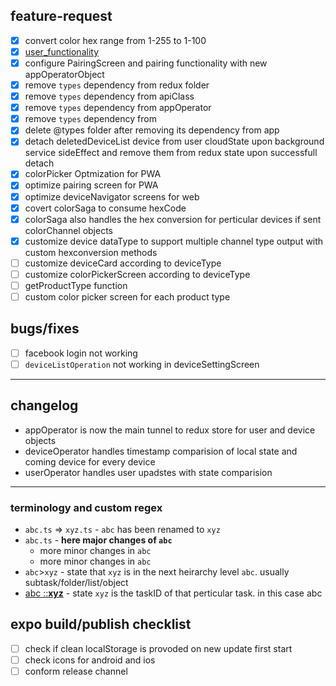 ## feature-request

- [x] convert color hex range from 1-255 to 1-100
- [x] [user_functionality](https://app.clickup.com/t/1ve5nj)
- [x] configure PairingScreen and pairing functionality with new appOperatorObject
- [x] remove `types` dependency from redux folder
- [x] remove `types` dependency from apiClass
- [x] remove `types` dependency from appOperator
- [x] remove `types` dependency from
- [x] delete @types folder after removing its dependency from app
- [x] detach deletedDeviceList device from user cloudState upon background service sideEffect and remove them from redux state upon successfull detach
- [x] colorPicker Optmization for PWA
- [x] optimize pairing screen for PWA
- [x] optimize deviceNavigator screens for web
- [x] covert colorSaga to consume hexCode
- [x] colorSaga also handles the hex conversion for perticular devices if sent colorChannel objects
- [x] customize device dataType to support multiple channel type output with custom hexconversion methods
- [ ] customize deviceCard according to deviceType
- [ ] customize colorPickerScreen according to deviceType
- [ ] getProductType function
- [ ] custom color picker screen for each product type

## bugs/fixes

- [ ] facebook login not working
- [ ] `deviceListOperation` not working in deviceSettingScreen

---

## changelog

- appOperator is now the main tunnel to redux store for user and device objects
- deviceOperator handles timestamp comparision of local state and coming device for every device
- userOperator handles user upadstes with state comparision

---

### terminology and custom regex

- `abc.ts` => `xyz.ts` - `abc` has been renamed to `xyz`
- `abc.ts` - **here major changes of `abc`**
  - more minor changes in `abc`
  - more minor changes in `abc`
- `abc`>`xyz` - state that `xyz` is in the next heirarchy level `abc`. usually subtask/folder/list/object
- [abc ::**xyz**]() - state `xyz` is the taskID of that perticular task. in this case abc

## expo build/publish checklist

- [ ] check if clean localStorage is provoded on new update first start
- [ ] check icons for android and ios
- [ ] conform release channel
